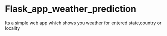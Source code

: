 # Flask_app_weather_prediction
Its a simple web app which shows you weather for entered state,country or locality
